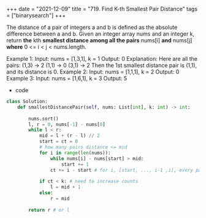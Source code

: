 +++ 
date = "2021-12-09"
title = "719. Find K-th Smallest Pair Distance"
tags = ["binarysearch"]
+++


The distance of a pair of integers a and b is defined as the absolute difference between a and b.
Given an integer array nums and an integer k, return __the__ kth __smallest distance among all the pairs__ nums[i] __and__ nums[j] __where__ 0 <= i < j < nums.length.
 
Example 1:
Input: nums = [1,3,1], k = 1 Output: 0 Explanation: Here are all the pairs: (1,3) -> 2 (1,1) -> 0 (3,1) -> 2 Then the 1st smallest distance pair is (1,1), and its distance is 0. 
Example 2:
Input: nums = [1,1,1], k = 2 Output: 0 
Example 3:
Input: nums = [1,6,1], k = 3 Output: 5

- code
```py
class Solution:
    def smallestDistancePair(self, nums: List[int], k: int) -> int:
        
        nums.sort()
        l, r = 0, nums[-1] - nums[0]
        while l < r:
            mid = l + (r - l) // 2
            start = ct = 0
            # how many pairs distance <= mid
            for i in range(len(nums)):
                while nums[i] - nums[start] > mid:
                    start += 1
                ct += i - start # for i, [start, ..., i-1 ,i], every pair dis (start, i).. (i-1, i) <= mid
                
            if ct < k: # need to increase counts
                l = mid + 1
            else:
                r = mid
                    
        return r # or l
```
